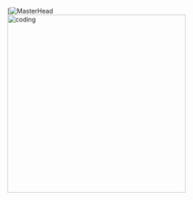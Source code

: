 [![MasterHead](https://mir-s3-cdn-cf.behance.net/project_modules/max_1200/81bb4b165684019.640b6038d133e.gif)
<img align='center' width='400' alt='coding' src='https://cdn.dribbble.com/users/720825/screenshots/3253310/slim-jim-_dribbble_-_800x600_.gif' />
